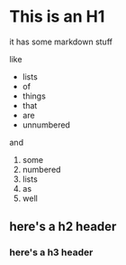 # This is an H1

it has some markdown stuff

like

* lists
* of
* things
* that
* are
* unnumbered

and

1. some
1. numbered
1. lists
1. as
1. well


## here's a h2 header
### here's a h3 header
